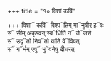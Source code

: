 +++
title = "१० विशां कविं"

+++
विशां᳓ कविं᳓ विश्प᳓तिम् मा᳓नुषीर् इ᳓षः  
सं᳓ सीम् अकृण्वन् स्व᳓धितिं न᳓ ते᳓जसे  
स᳓ उद्व᳓तो निव᳓तो याति वे᳓विषत्  
स᳓ ग᳓र्भम् एषु᳓ भु᳓वनेषु दीधरत्